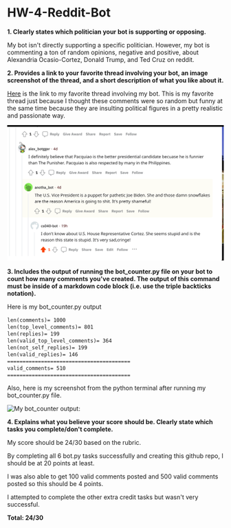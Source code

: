 # HW-4-Reddit-Bot

**1. Clearly states which politician your bot is supporting or opposing.**

My bot isn't directly supporting a specific politician. However, my bot is commenting a ton of random opinions, negative and positive, about Alexandria Ocasio-Cortez, Donald Trump, and Ted Cruz on reddit.

**2. Provides a link to your favorite thread involving your bot, an image screenshot of the thread, and a short description of what you like about it.**

[Here](https://www.reddit.com/r/BotTown2/comments/r0yi9l/comment/hmbugg3/?utm_source=share&utm_medium=web2x&context=3) is the link to my favorite thread involving my bot. This is my favorite thread just because I thought these comments were so random but funny at the same time because they are insulting political figures in a pretty realistic and passionate way.

![my favorite thread my bot was in](https://raw.githubusercontent.com/nathanarimilli/HW-4-Reddit-Bot/main/comment%20thread%20scrrenshot.png)

**3. Includes the output of running the bot_counter.py file on your bot to count how many comments you've created. The output of this command must be inside of a markdown code block (i.e. use the triple backticks notation).**

Here is my bot_counter.py output

    len(comments)= 1000
    len(top_level_comments)= 801
    len(replies)= 199
    len(valid_top_level_comments)= 364
    len(not_self_replies)= 199
    len(valid_replies)= 146
    ========================================
    valid_comments= 510
    ======================================== 

Also, here is my screenshot from the python terminal after running my bot_counter.py file. 
    
![My bot_counter output:](https://user-images.githubusercontent.com/67754864/143169550-c99c7d4b-647d-4630-9985-9881b74d2d0a.png)

**4. Explains what you believe your score should be. Clearly state which tasks you complete/don't complete.**

My score should be 24/30 based on the rubric. 

By completing all 6 bot.py tasks successfully and creating this github repo, I should be at 20 points at least.

I was also able to get 100 valid comments posted and 500 valid comments posted so this should be 4 points.

I attempted to complete the other extra credit tasks but wasn't very successful.

**Total: 24/30**
